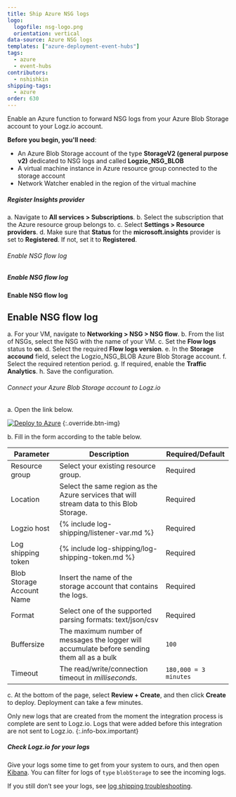 ```yaml
---
title: Ship Azure NSG logs
logo:
  logofile: nsg-logo.png
  orientation: vertical
data-source: Azure NSG logs
templates: ["azure-deployment-event-hubs"]
tags:
  - azure
  - event-hubs
contributors:
  - nshishkin
shipping-tags:
  - azure
order: 630
---
```


Enable an Azure function to forward NSG logs from your Azure Blob Storage account to your Logz.io account.


**Before you begin, you'll need**: 

* An Azure Blob Storage account of the type **StorageV2 (general purpose v2)** dedicated to NSG logs and called **Logzio_NSG_BLOB**
* A virtual machine instance in Azure resource group connected to the storage account
* Network Watcher enabled in the region of the virtual machine

<div class="tasklist">

##### Register Insights provider

a. Navigate to **All services > Subscriptions**.
b. Select the subscription that the Azure resource group belongs to.
c. Select **Settings > Resource providers**.
d. Make sure that **Status** for the **microsoft.insights** provider is set to **Registered**. If not, set it to **Registered**.

###### Enable NSG flow log
##### Enable NSG flow log
#### Enable NSG flow log
## Enable NSG flow log
  

a. For your VM, navigate to **Networking > NSG > NSG flow**.
b. From the list of NSGs, select the NSG with the name of your VM.
c. Set the **Flow logs** status to **on**.
d. Select the required **Flow logs version**.
e. In the **Storage accound** field, select the Logzio_NSG_BLOB Azure Blob Storage account.
f. Select the required retention period.
g. If required, enable the **Traffic Analytics**.
h. Save the configuration.


###### Connect your Azure Blob Storage account to Logz.io

a. Open the link below.

[![Deploy to Azure](https://azuredeploy.net/deploybutton.png)](https://portal.azure.com/#create/Microsoft.Template/uri/https%3A%2F%2Fraw.githubusercontent.com%2Flogzio%2Flogzio-azure-blob%2Fmaster%2Fdeployments%2FdeploymentTemplate.json)
{:.override.btn-img}

b. Fill in the form according to the table below.

| Parameter | Description | Required/Default |
|---|---|---|
| Resource group | Select your existing resource group. | Required |
| Location | Select the same region as the Azure services that will stream data to this Blob Storage.  |  Required |
| Logzio host | {% include log-shipping/listener-var.md %} |  Required |
| Log shipping token  | {% include log-shipping/log-shipping-token.md %} | Required |
| Blob Storage Account Name | Insert the name of the storage account that contains the logs. |  Required |
| Format | Select one of the supported parsing formats: text/json/csv | Required |
| Buffersize | The maximum number of messages the logger will accumulate before sending them all as a bulk  | `100` |
| Timeout | The read/write/connection timeout in *milliseconds*.  | `180,000 = 3 minutes` | 

c. At the bottom of the page, select **Review + Create**, and then click **Create** to deploy.  Deployment can take a few minutes. 

<!-- info-box-start:info -->
Only new logs that are created from the moment the integration process is complete are sent to Logz.io. Logs that were added before this integration are not sent to Logz.io.
{:.info-box.important}
<!-- info-box-end -->

##### Check Logz.io for your logs

Give your logs some time to get from your system to ours, and then open [Kibana](https://app.logz.io/#/dashboard/kibana/discover?). You can filter for logs of `type` `blobStorage` to see the incoming logs.
  
If you still don’t see your logs, see [log shipping troubleshooting](https://docs.logz.io/user-guide/log-shipping/log-shipping-troubleshooting.html).

</div>

